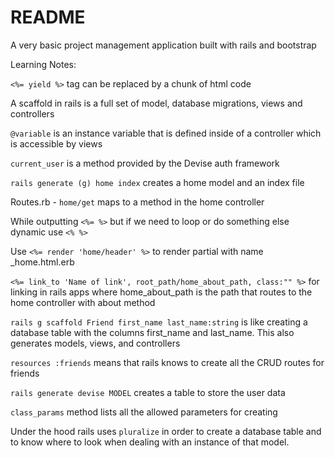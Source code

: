# README

A very basic project management application built with rails and bootstrap

Learning Notes:

`<%= yield %>` tag can be replaced by a chunk of html code

A scaffold in rails is a full set of model, database migrations, views and controllers

`@variable` is an instance variable that is defined inside of a controller which is accessible by views

`current_user` is a method provided by the Devise auth framework

`rails generate (g) home index` creates a home model and an index file

Routes.rb - `home/get` maps to a method in the home controller

While outputting `<%= %>` but if we need to loop or do something else dynamic use `<% %>`

Use `<%= render 'home/header' %>` to render partial with name _home.html.erb

`<%= link_to 'Name of link', root_path/home_about_path, class:"" %>` for linking in rails apps where home_about_path is the path that routes to the home controller with about method

`rails g scaffold Friend first_name last_name:string` is like creating a database table with the columns first_name and last_name. This also generates models, views, and controllers

`resources :friends` means that rails knows to create all the CRUD routes for friends

`rails generate devise MODEL` creates a table to store the user data

`class_params` method lists all the allowed parameters for creating

Under the hood rails uses `pluralize` in order to create a database table and to know where to look when dealing with an instance of that model.
